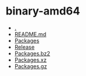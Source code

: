 binary-amd64
========================

- [.](.)
- [README.md](README.md)
- [Packages](Packages)
- [Release](Release)
- [Packages.bz2](Packages.bz2)
- [Packages.xz](Packages.xz)
- [Packages.gz](Packages.gz)
